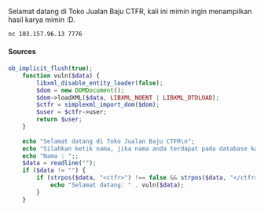 Selamat datang di Toko Jualan Baju CTFR, kali ini mimin ingin menampilkan hasil karya mimin :D.

```bash
nc 103.157.96.13 7776
```

#### Sources
```php
ob_implicit_flush(true);
	function vuln($data) {
		libxml_disable_entity_loader(false);
	    $dom = new DOMDocument();
	    $dom->loadXML($data, LIBXML_NOENT | LIBXML_DTDLOAD);
	    $ctfr = simplexml_import_dom($dom);
	    $user = $ctfr->user;
	    return $user;
	}
	
	echo "Selamat datang di Toko Jualan Baju CTFR\n";
	echo "Silahkan ketik nama, jika nama anda terdapat pada database kami maka anda dapat mengakses toko ini :D\n";
	echo "Nama : ";;
	$data = readline("");
	if ($data != "") {
		if (strpos($data, "<ctfr>") !== false && strpos($data, "</ctfr>") !== false) {
			echo "Selamat datang: " . vuln($data);
		}
	}
```